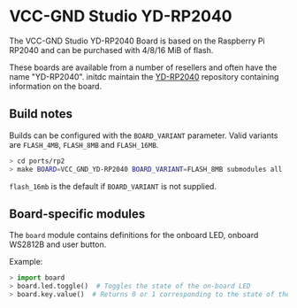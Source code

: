 # VCC-GND Studio YD-RP2040

The VCC-GND Studio YD-RP2040 Board is based on the Raspberry Pi RP2040 and can be
purchased with 4/8/16 MiB of flash.

These boards are available from a number of resellers and often have the name
"YD-RP2040". initdc maintain the [YD-RP2040](https://github.com/initdc/YD-RP2040/tree/master)
repository containing information on the board.

## Build notes

Builds can be configured with the `BOARD_VARIANT` parameter. Valid variants are `FLASH_4MB`, `FLASH_8MB` and `FLASH_16MB`.

```bash
> cd ports/rp2
> make BOARD=VCC_GND_YD-RP2040 BOARD_VARIANT=FLASH_8MB submodules all  # Build the 8 MiB variant
```

`flash_16mb` is the default if `BOARD_VARIANT` is not supplied.

## Board-specific modules

The `board` module contains definitions for the onboard LED, onboard WS2812B and user button.

Example:

```python
> import board
> board.led.toggle()  # Toggles the state of the on-board LED
> board.key.value()  # Returns 0 or 1 corresponding to the state of the user key